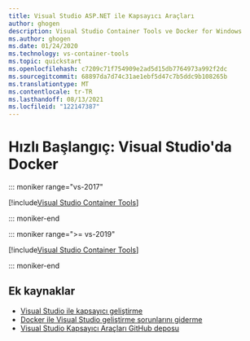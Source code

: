 ```yaml
---
title: Visual Studio ASP.NET ile Kapsayıcı Araçları
author: ghogen
description: Visual Studio Container Tools ve Docker for Windows
ms.author: ghogen
ms.date: 01/24/2020
ms.technology: vs-container-tools
ms.topic: quickstart
ms.openlocfilehash: c7209c71f754909e2ad5d15db7764973a992f2dc
ms.sourcegitcommit: 68897da7d74c31ae1ebf5d47c7b5ddc9b108265b
ms.translationtype: MT
ms.contentlocale: tr-TR
ms.lasthandoff: 08/13/2021
ms.locfileid: "122147387"
---
```

# <a name="quickstart-docker-in-visual-studio"></a>Hızlı Başlangıç: Visual Studio'da Docker

::: moniker range="vs-2017"

[!include[Visual Studio Container Tools](includes/vs-2017/container-tools.md)]

::: moniker-end

::: moniker range=">= vs-2019"

[!include[Visual Studio Container Tools](includes/vs-2019/container-tools.md)]

::: moniker-end

## <a name="additional-resources"></a>Ek kaynaklar

* [Visual Studio ile kapsayıcı geliştirme](./index.yml)
* [Docker ile Visual Studio geliştirme sorunlarını giderme](troubleshooting-docker-errors.md)
* [Visual Studio Kapsayıcı Araçları GitHub deposu](https://github.com/Microsoft/DockerTools)